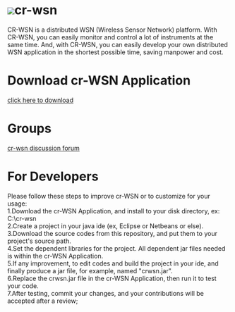 # ![](http://cloud-rain.com/web/logo_crwsn2_t.gif)cr-wsn
CR-WSN is a distributed WSN (Wireless Sensor Network) platform. With CR-WSN, you can easily monitor and control a lot of instruments at the same time. And, with CR-WSN, you can easily develop your own distributed WSN application in the shortest possible time, saving manpower and cost. 

# Download cr-WSN Application
  <a href="https://drive.google.com/folderview?id=0B__KtdLXDfLKQnc4Njc5cUw2Mmc&usp=sharing" targer="_blank">click here to download</a>
  
# Groups
<a href="http://groups.google.com/group/cr-wsn" target="_blank">cr-wsn discussion forum</a>

# For Developers
Please follow these steps to improve cr-WSN or to customize for your usage:<br>
1.Download the cr-WSN Application, and install to your disk directory, ex: C:\cr-wsn <br>
2.Create a project in your java ide (ex, Eclipse or Netbeans or else). <br>
3.Download the source codes from this repository, and put them to your project's source path. <br>
4.Set the dependent libraries for the project. All dependent jar files needed is within the cr-WSN Application. <br>
5.If any improvement, to edit codes and build the project in your ide, and finally produce a jar file, for example, named "crwsn.jar". <br>
6.Replace the crwsn.jar file in the cr-WSN Application, then run it to test your code. <br>
7.After testing, commit your changes, and your contributions will be accepted after a review; <br>

